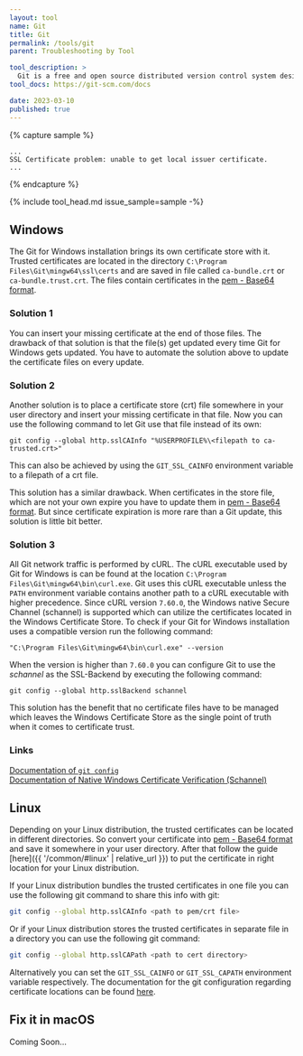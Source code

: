 ```yaml
---
layout: tool
name: Git
title: Git
permalink: /tools/git
parent: Troubleshooting by Tool

tool_description: >
  Git is a free and open source distributed version control system designed to handle everything from small to very large projects with speed and efficiency.
tool_docs: https://git-scm.com/docs

date: 2023-03-10
published: true
---
```


{% capture sample %}

```text
...
SSL Certificate problem: unable to get local issuer certificate.
...
```

{% endcapture %}

{% include tool_head.md issue_sample=sample -%}

## Windows

The Git for Windows installation brings its own certificate store with it. Trusted certificates are located in the directory `C:\Program Files\Git\mingw64\ssl\certs` and are saved in file called `ca-bundle.crt` or `ca-bundle.trust.crt`. The files contain certificates in the [pem - Base64 format](https://en.wikipedia.org/wiki/Privacy-Enhanced_Mail).

### Solution 1

You can insert your missing certificate at the end of those files.
The drawback of that solution is that the file(s) get updated every time Git for Windows gets updated. You have to automate the solution above to update the certificate files on every update.

### Solution 2

Another solution is to place a certificate store (crt) file somewhere in your user directory and insert your missing certificate in that file.
Now you can use the following command to let Git use that file instead of its own:

```shell
git config --global http.sslCAInfo "%USERPROFILE%\<filepath to ca-trusted.crt>"
```

This can also be achieved by using the `GIT_SSL_CAINFO` environment variable to a filepath of a crt file.

This solution has a similar drawback. When certificates in the store  file, which are not your own expire you have to update them in [pem - Base64 format](https://en.wikipedia.org/wiki/Privacy-Enhanced_Mail). But since certificate expiration is more rare than a Git update, this solution is little bit better.

### Solution 3

All Git network traffic is performed by cURL. The cURL executable used by Git for Windows is can be found at the location `C:\Program Files\Git\mingw64\bin\curl.exe`. Git uses this cURL executable unless the `PATH` environment variable contains another path to a cURL executable with higher precedence. Since cURL version `7.60.0`, the Windows native Secure Channel (schannel) is supported which can utilize the certificates located in the Windows Certificate Store. To check if your Git for Windows installation uses a compatible version run the following command:

```shell
"C:\Program Files\Git\mingw64\bin\curl.exe" --version
```

When the version is higher than `7.60.0` you can configure Git to use the *schannel* as the SSL-Backend by executing the following command:

```shell
git config --global http.sslBackend schannel
```

This solution has the benefit that no certificate files have to be managed which leaves the Windows Certificate Store as the single point of truth when it comes to certificate trust.

<h3 id="windows-links">Links</h3>

[Documentation of `git config`](https://www.git-scm.com/docs/git-config#Documentation/git-config.txt-httpsslCAInfo)<br>
[Documentation of Native Windows Certificate Verification (Schannel)](https://learn.microsoft.com/en-us/windows/win32/secauthn/secure-channel)

<!-- TODO: Write article about that -->
<!-- [Convert Windows Certificate Store certificate into pem format](#)-->

## Linux

Depending on your Linux distribution, the trusted certificates can be located in different directories. So convert your certificate into [pem - Base64 format](https://en.wikipedia.org/wiki/Privacy-Enhanced_Mail) and save it somewhere in your user directory. After that follow the guide [here]({{ '/common/#linux' | relative_url }}) to put the certificate in right location for your Linux distribution.

If your Linux distribution bundles the trusted certificates in one file you can use the following git command to share this info with git:

```bash
git config --global http.sslCAInfo <path to pem/crt file>
```

Or if your Linux distribution stores the trusted certificates in separate file in a directory you can use the following git command:

```bash
git config --global http.sslCAPath <path to cert directory>
```

Alternatively you can set the `GIT_SSL_CAINFO` or `GIT_SSL_CAPATH` environment variable respectively.
The documentation for the git configuration regarding certificate locations can be found [here](https://www.git-scm.com/docs/git-config#Documentation/git-config.txt-httpsslCAInfo).

## Fix it in macOS

Coming Soon...

<!--

Install Git with cURL using Homebrew with the following command:

```sh
brew install curl
brew install --with-curl git
```

If you have already installed Git without the cURL support use the following command to replace that installation:

```sh
brew reinstall --with-curl git
```

Now that you have the Homebrew version of cURL installed you 

-->